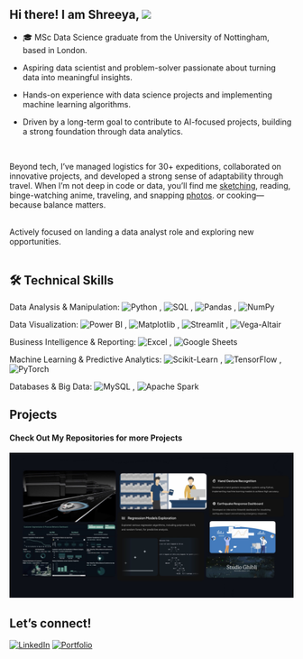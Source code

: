 

## Hi there! I am Shreeya, <img src="https://emojis.slackmojis.com/emojis/images/1536351075/4594/blob-wave.gif" width="25"/>



 - 🎓 MSc Data Science graduate from the University of Nottingham, based in London. <br/>

- Aspiring data scientist and problem-solver passionate about turning data into meaningful insights. <br/>

- Hands-on experience with data science projects and implementing machine learning algorithms. <br/>

- Driven by a long-term goal to contribute to AI-focused projects, building a strong foundation through data analytics. <br/>

 <br/>

Beyond tech, I’ve managed logistics for 30+ expeditions, collaborated on innovative projects, and developed a strong sense of adaptability through travel. When I’m not deep in code or data, you’ll find me [sketching](https://www.tumblr.com/blog/sketchink), reading, binge-watching anime, traveling, and snapping [photos](https://www.instagram.com/shreeya.k___/). or cooking—because balance matters. <br/>

<br/> 
Actively focused on landing a data analyst role and exploring new opportunities. <br/>

<br/> 


## 🛠️ Technical Skills   <br/> 

Data Analysis & Manipulation:  ![Python](https://img.shields.io/badge/-Python-black?logo=python&logoColor=white) ,  ![SQL](https://img.shields.io/badge/-SQL-black?logo=mysql&logoColor=white) ,  ![Pandas](https://img.shields.io/badge/-Pandas-black?logo=pandas&logoColor=white) ,  ![NumPy](https://img.shields.io/badge/-NumPy-black?logo=numpy&logoColor=white)  

Data Visualization: ![Power BI](https://img.shields.io/badge/-Power%20BI-black?logo=powerbi&logoColor=white) ,  ![Matplotlib](https://img.shields.io/badge/-Matplotlib-black?logo=plotly&logoColor=white) , ![Streamlit](https://img.shields.io/badge/-Streamlit-black?logo=streamlit&logoColor=white) , ![Vega-Altair](https://img.shields.io/badge/-Vega%20Altair-black?logo=vega&logoColor=white)  

Business Intelligence & Reporting:  ![Excel](https://img.shields.io/badge/-Excel-black?logo=microsoftexcel&logoColor=white) , ![Google Sheets](https://img.shields.io/badge/-Google%20Sheets-black?logo=googlesheets&logoColor=white)  

Machine Learning & Predictive Analytics: ![Scikit-Learn](https://img.shields.io/badge/-Scikit--Learn-black?logo=scikitlearn&logoColor=white) , ![TensorFlow](https://img.shields.io/badge/-TensorFlow-black?logo=tensorflow&logoColor=white) , ![PyTorch](https://img.shields.io/badge/-PyTorch-black?logo=pytorch&logoColor=white)  


Databases & Big Data: ![MySQL](https://img.shields.io/badge/-MySQL-black?logo=mysql&logoColor=white) , ![Apache Spark](https://img.shields.io/badge/-Apache%20Spark-black?logo=apachespark&logoColor=white)  

## Projects 

#### Check Out My Repositories for more Projects 
![pjct1](https://github.com/Shriyaak/Shriyaak/blob/e5819abfdba7d137b046d6e1d7ec7927d2ae31a6/finale.jpg)



## Let’s connect!  

[<img alt="LinkedIn" src="https://img.shields.io/badge/LinkedIn-%23001B3A.svg?&style=for-the-badge&logo=LinkedIn&logoColor=white" />](https://www.linkedin.com/in/shreeyakumbhoje/)
[![Portfolio](https://img.shields.io/badge/Portfolio-001B3A?style=for-the-badge&logo=portfolio&logoColor=white)](https://shreeyakumbhojeportfolio.framer.website/)












